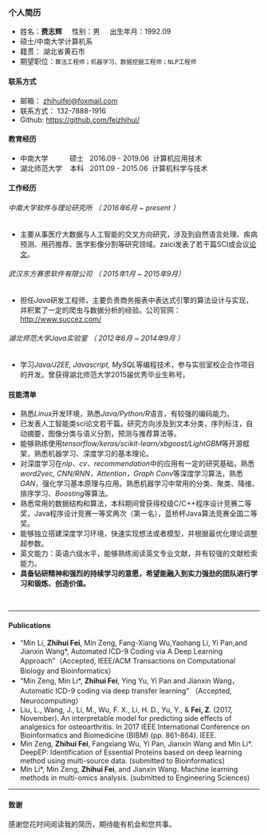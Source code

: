 ### 个人简历

 - 姓名：**费志辉**    &nbsp;&nbsp;&nbsp; 性别：男    &nbsp;&nbsp;&nbsp;  出生年月：1992.09 
 - 硕士/中南大学计算机系 
 - 籍贯： 湖北省黄石市
 - 期望职位：```算法工程师；机器学习、数据挖掘工程师；NLP工程师``` 
 
#### 联系方式
 - 邮箱： zhihuifei@foxmail.com
 - 联系方式： 132-7888-1916
 - Github: https://github.com/feizhihui/

#### 教育经历
- 中南大学 &nbsp;&nbsp;&nbsp; &nbsp; &nbsp;&nbsp;&nbsp;  硕士&nbsp;&nbsp;    2016.09 - 2019.06     &nbsp;计算机应用技术
- 湖北师范大学   &nbsp;&nbsp;&nbsp;本科&nbsp;&nbsp;    2011.09 - 2015.06     &nbsp;计算机科学与技术

#### 工作经历

######   中南大学软件与理论研究所 （ 2016年6月 ~ present ）
* 主要从事医疗大数据与人工智能的交叉方向研究，涉及到自然语言处理、疾病预测、用药推荐、医学影像分割等研究领域。zaici发表了若干篇SCI或会议[论文](#publications)。
######   武汉东方赛思软件有限公司 （ 2015年1月 ~ 2015年9月）
* 担任*Java*研发工程师，主要负责商务报表中表达式引擎的算法设计与实现，并积累了一定的爬虫与数据分析的经验。公司官网：http://www.succez.com/ 
######   湖北师范大学Java实验室 （ 2012年6月 ~ 2014年9月 ）
* 学习*Java/J2EE, Javascript, MySQL*等编程技术，参与实验室校企合作项目的开发。曾获得湖北师范大学2015届优秀毕业生称号。

#### 技能清单
- 熟悉*Linux*开发环境，熟悉*Java/Python/R*语言，有较强的编码能力。
- 已发表人工智能类sci论文若干篇。研究方向涉及到文本分类，序列标注，自动摘要，图像分类与语义分割，预测与推荐算法等。
- 能够熟练使用*tensorflow/keras/scikit-learn/xbgoost/LightGBM*等开源框架，熟悉机器学习、深度学习的基本理论。 
- 对深度学习在*nlp、cv、recommendation*中的应用有一定的研究基础，熟悉*word2vec, CNN/RNN，Attention，Graph Conv*等深度学习算法，熟悉*GAN*，强化学习基本原理与应用。熟悉机器学习中常用的分类、聚类、降维、排序学习、*Boosting*等算法。
- 熟悉常用的数据结构和算法，本科期间曾获得校级C/C++程序设计竞赛二等奖，Java程序设计竞赛一等奖两次（第一名），蓝桥杯Java算法竞赛全国二等奖。
-  能够独立搭建深度学习环境，快速实现想法或者模型，并根据最优化理论调整超参数。
- 英文能力：英语六级水平，能够熟练阅读英文专业文献，并有较强的文献检索能力。
- **具备钻研精神和强烈的持续学习的意愿，希望能融入到实力强劲的团队进行学习和锻炼、创造价值。**
<br>



---
#### Publications
* “Min Li, **Zhihui Fei**, Min Zeng, Fang-Xiang Wu,Yaohang Li, Yi Pan,and Jianxin Wang*, Automated ICD-9 Coding via A Deep Learning Approach”（Accepted, IEEE/ACM Transactions on Computational Biology and Bioinformatics）
*  “Min Zeng, Min Li*, **Zhihui Fei**, Ying Yu, Yi Pan and Jianxin Wang， Automatic ICD-9 coding via deep transfer learning” （Accepted, Neurocomputing）
*  Liu, L., Wang, J., Li, M., Wu, F. X., Li, H. D., Yu, Y., & **Fei, Z**. (2017, November). An interpretable model for predicting side effects of analgesics for osteoarthritis. In 2017 IEEE International Conference on Bioinformatics and Biomedicine (BIBM) (pp. 861-864). IEEE.
*  Min Zeng, **Zhihui Fei**, Fangxiang Wu, Yi Pan, Jianxin Wang and Min Li*. DeepEP: Identification of Essential Proteins based on deep learning method using multi-source data. (submitted to Bioinformatics)
*  Min Li*, Min Zeng, **Zhihui Fei**, and Jianxin Wang. Machine learning methods in multi-omics analysis.  (submitted to Engineering Sciences)


---

#### 致谢
感谢您花时间阅读我的简历，期待能有机会和您共事。